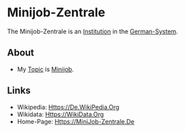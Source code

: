 # Minijob-Zentrale

The Minijob-Zentrale is an [Institution](600097.md) in the [German-System](8000998.md).

## About

- My [Topic](600051.md) is [Minijob](800028.md).

## Links

- Wikipedia: [Https://De.WikiPedia.Org](https://de.wikipedia.org/wiki/Minijob-Zentrale)
- Wikidata: [Https://WikiData.Org](https://wikidata.org/wiki/Q1936877)
- Home-Page: [Https://MiniJob-Zentrale.De](https://minijob-zentrale.de)
